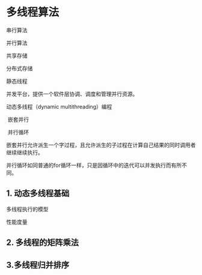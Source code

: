 # 多线程算法

串行算法

并行算法

共享存储

分布式存储

静态线程

并发平台，提供一个软件层协调、调度和管理并行资源。

动态多线程（dynamic multithreading）编程

​		嵌套并行

​		并行循环

​		嵌套并行允许派生一个字过程，且允许派生的子过程在计算自己结果的同时调用者继续继续执行。

​		并行循环如同普通的for循环一样，只是因循环中的迭代可以并发执行而有所不同。



## 1. 动态多线程基础

多线程执行的模型

性能度量

## 2. 多线程的矩阵乘法

## 3.多线程归并排序

